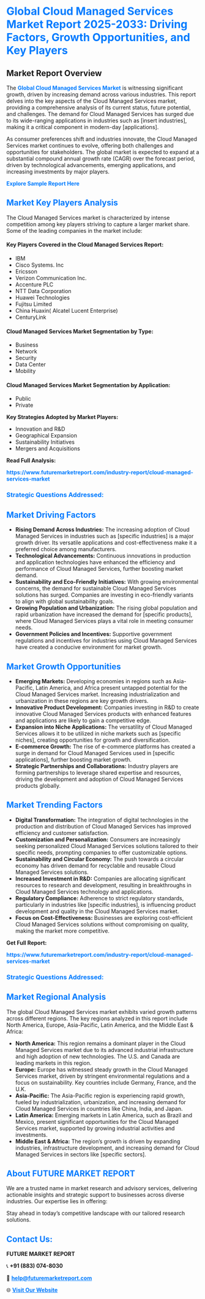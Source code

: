 <h1 style="color: #007BFF;">Global Cloud Managed Services Market Report 2025-2033: Driving Factors, Growth Opportunities, and Key Players</h1>

<section id="overview">
<h2>Market Report Overview</h2>
<p>The <a href="https://www.futuremarketreport.com/industry-report/cloud-managed-services-market" style="color: #007BFF; text-decoration: none;"><strong>Global Cloud Managed Services Market</strong></a> is witnessing significant growth, driven by increasing demand across various industries. This report delves into the key aspects of the Cloud Managed Services market, providing a comprehensive analysis of its current status, future potential, and challenges. The demand for Cloud Managed Services has surged due to its wide-ranging applications in industries such as [insert industries], making it a critical component in modern-day [applications].</p>
<p>As consumer preferences shift and industries innovate, the Cloud Managed Services market continues to evolve, offering both challenges and opportunities for stakeholders. The global market is expected to expand at a substantial compound annual growth rate (CAGR) over the forecast period, driven by technological advancements, emerging applications, and increasing investments by major players.</p>
</section>

<section id="overview">
<p><a href="https://www.futuremarketreport.com/request-sample/reportId=44249" style="color: #007BFF; text-decoration: none;"><strong>Explore Sample Report Here</strong></a></p>
</section>

<section id="key-players">
<h2 style="color: #007BFF;">Market Key Players Analysis</h2>
<p>The Cloud Managed Services market is characterized by intense competition among key players striving to capture a larger market share. Some of the leading companies in the market include:</p>
<h4>Key Players Covered in the Cloud Managed Services Report:</h4>
<ul><li>IBM</li><li>Cisco Systems. Inc</li><li>Ericsson</li><li>Verizon Communication Inc.</li><li>Accenture PLC</li><li>NTT Data Corporation</li><li>Huawei Technologies</li><li>Fujitsu Limited</li><li>China Huaxin( Alcatel Lucent Enterprise)</li><li>CenturyLink</li></ul>
<h4>Cloud Managed Services Market Segmentation by Type:</h4>
<ul><li>Business</li><li>Network</li><li>Security</li><li>Data Center</li><li>Mobility</li></ul>

<h4>Cloud Managed Services Market Segmentation by Application:</h4>
<ul><li>Public</li><li>Private</li></ul>
<p><strong>Key Strategies Adopted by Market Players:</strong></p>
<ul>
<li>Innovation and R&D</li>
<li>Geographical Expansion</li>
<li>Sustainability Initiatives</li>
<li>Mergers and Acquisitions</li>
</ul>
</section>

<section>
<p><strong>Read Full Analysis: </strong></p><a href="https://www.futuremarketreport.com/industry-report/cloud-managed-services-market" style="color: #007BFF; text-decoration: none;"><strong>https://www.futuremarketreport.com/industry-report/cloud-managed-services-market</strong></a>
<h3 style="color: #007BFF;">Strategic Questions Addressed:</h3>
</section>

<section id="driving-factors">
<h2 style="color: #007BFF;">Market Driving Factors</h2>
<ul>
<li><strong>Rising Demand Across Industries:</strong> The increasing adoption of Cloud Managed Services in industries such as [specific industries] is a major growth driver. Its versatile applications and cost-effectiveness make it a preferred choice among manufacturers.</li>
<li><strong>Technological Advancements:</strong> Continuous innovations in production and application technologies have enhanced the efficiency and performance of Cloud Managed Services, further boosting market demand.</li>
<li><strong>Sustainability and Eco-Friendly Initiatives:</strong> With growing environmental concerns, the demand for sustainable Cloud Managed Services solutions has surged. Companies are investing in eco-friendly variants to align with global sustainability goals.</li>
<li><strong>Growing Population and Urbanization:</strong> The rising global population and rapid urbanization have increased the demand for [specific products], where Cloud Managed Services plays a vital role in meeting consumer needs.</li>
<li><strong>Government Policies and Incentives:</strong> Supportive government regulations and incentives for industries using Cloud Managed Services have created a conducive environment for market growth.</li>
</ul>
</section>

<section id="growth-opportunities">
<h2 style="color: #007BFF;">Market Growth Opportunities</h2>
<ul>
<li><strong>Emerging Markets:</strong> Developing economies in regions such as Asia-Pacific, Latin America, and Africa present untapped potential for the Cloud Managed Services market. Increasing industrialization and urbanization in these regions are key growth drivers.</li>
<li><strong>Innovative Product Development:</strong> Companies investing in R&D to create innovative Cloud Managed Services products with enhanced features and applications are likely to gain a competitive edge.</li>
<li><strong>Expansion into Niche Applications:</strong> The versatility of Cloud Managed Services allows it to be utilized in niche markets such as [specific niches], creating opportunities for growth and diversification.</li>
<li><strong>E-commerce Growth:</strong> The rise of e-commerce platforms has created a surge in demand for Cloud Managed Services used in [specific applications], further boosting market growth.</li>
<li><strong>Strategic Partnerships and Collaborations:</strong> Industry players are forming partnerships to leverage shared expertise and resources, driving the development and adoption of Cloud Managed Services products globally.</li>
</ul>
</section>

<section id="trending-factors">
<h2 style="color: #007BFF;">Market Trending Factors</h2>
<ul>
<li><strong>Digital Transformation:</strong> The integration of digital technologies in the production and distribution of Cloud Managed Services has improved efficiency and customer satisfaction.</li>
<li><strong>Customization and Personalization:</strong> Consumers are increasingly seeking personalized Cloud Managed Services solutions tailored to their specific needs, prompting companies to offer customizable options.</li>
<li><strong>Sustainability and Circular Economy:</strong> The push towards a circular economy has driven demand for recyclable and reusable Cloud Managed Services solutions.</li>
<li><strong>Increased Investment in R&D:</strong> Companies are allocating significant resources to research and development, resulting in breakthroughs in Cloud Managed Services technology and applications.</li>
<li><strong>Regulatory Compliance:</strong> Adherence to strict regulatory standards, particularly in industries like [specific industries], is influencing product development and quality in the Cloud Managed Services market.</li>
<li><strong>Focus on Cost-Effectiveness:</strong> Businesses are exploring cost-efficient Cloud Managed Services solutions without compromising on quality, making the market more competitive.</li>
</ul>
</section>

<section>
<p><strong>Get Full Report: </strong></p><a href="https://www.futuremarketreport.com/industry-report/cloud-managed-services-market" style="color: #007BFF; text-decoration: none;"><strong>https://www.futuremarketreport.com/industry-report/cloud-managed-services-market</strong></a>
<h3 style="color: #007BFF;">Strategic Questions Addressed:</h3>
</section>


<section id="regional-analysis">
<h2 style="color: #007BFF;">Market Regional Analysis</h2>
<p>The global Cloud Managed Services market exhibits varied growth patterns across different regions. The key regions analyzed in this report include North America, Europe, Asia-Pacific, Latin America, and the Middle East & Africa:</p>
<ul>
<li><strong>North America:</strong> This region remains a dominant player in the Cloud Managed Services market due to its advanced industrial infrastructure and high adoption of new technologies. The U.S. and Canada are leading markets in this region.</li>
<li><strong>Europe:</strong> Europe has witnessed steady growth in the Cloud Managed Services market, driven by stringent environmental regulations and a focus on sustainability. Key countries include Germany, France, and the U.K.</li>
<li><strong>Asia-Pacific:</strong> The Asia-Pacific region is experiencing rapid growth, fueled by industrialization, urbanization, and increasing demand for Cloud Managed Services in countries like China, India, and Japan.</li>
<li><strong>Latin America:</strong> Emerging markets in Latin America, such as Brazil and Mexico, present significant opportunities for the Cloud Managed Services market, supported by growing industrial activities and investments.</li>
<li><strong>Middle East & Africa:</strong> The region’s growth is driven by expanding industries, infrastructure development, and increasing demand for Cloud Managed Services in sectors like [specific sectors].</li>
</ul>
</section>

<footer>
<h2 style="color: #007BFF;">About FUTURE MARKET REPORT</h2>
<p>We are a trusted name in market research and advisory services, delivering actionable insights and strategic support to businesses across diverse industries. Our expertise lies in offering:</p>

<p>Stay ahead in today’s competitive landscape with our tailored research solutions.</p>

<h2 style="color: #007BFF;">Contact Us:</h2>
<p><strong>FUTURE MARKET REPORT</strong></p>
<p>📞 <strong>+91 (883) 074-8030</strong></p>
<p>📧 <strong><a href="mailto:help@futuremarketreport.com" style="color: #007BFF;">help@futuremarketreport.com</a></strong></p>
<p>🌐 <strong><a href="https://www.futuremarketreport.com/" style="color: #007BFF;">Visit Our Website</a></strong></p>
</footer>